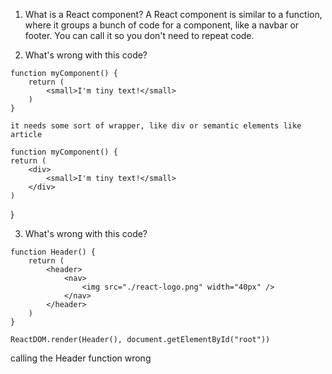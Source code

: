 1. What is a React component?
    A React component is similar to a function, where it groups a bunch of code for a component, like a navbar or footer. You can call it so you don't need to repeat code.

2. What's wrong with this code?
```
function myComponent() {
    return (
        <small>I'm tiny text!</small>
    )
}
```
    it needs some sort of wrapper, like div or semantic elements like article 

    function myComponent() {
    return (
        <div>
            <small>I'm tiny text!</small>
        </div>
    )
}

3. What's wrong with this code?
```
function Header() {
    return (
        <header>
            <nav>
                <img src="./react-logo.png" width="40px" />
            </nav>
        </header>
    )
}

ReactDOM.render(Header(), document.getElementById("root"))
```
<!-- ReactDOM.render(<Header />, document.getElementById("root")) -->

calling the Header function wrong
